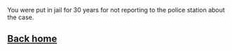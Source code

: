 You were put in jail for 30 years for not reporting to the police station about the case.

## [Back home](../../../home.md)